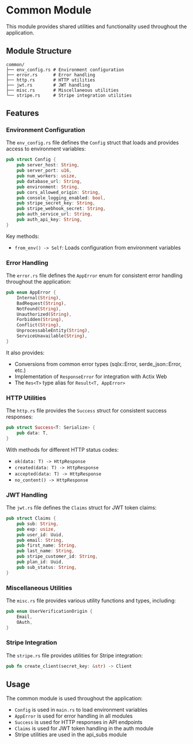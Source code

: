 # Common Module

This module provides shared utilities and functionality used throughout the application.

## Module Structure

```
common/
├── env_config.rs # Environment configuration
├── error.rs      # Error handling
├── http.rs       # HTTP utilities
├── jwt.rs        # JWT handling
├── misc.rs       # Miscellaneous utilities
└── stripe.rs     # Stripe integration utilities
```

## Features

### Environment Configuration

The `env_config.rs` file defines the `Config` struct that loads and provides access to environment variables:

```rust
pub struct Config {
    pub server_host: String,
    pub server_port: u16,
    pub num_workers: usize,
    pub database_url: String,
    pub environment: String,
    pub cors_allowed_origin: String,
    pub console_logging_enabled: bool,
    pub stripe_secret_key: String,
    pub stripe_webhook_secret: String,
    pub auth_service_url: String,
    pub auth_api_key: String,
}
```

Key methods:
- `from_env() -> Self`: Loads configuration from environment variables

### Error Handling

The `error.rs` file defines the `AppError` enum for consistent error handling throughout the application:

```rust
pub enum AppError {
    Internal(String),
    BadRequest(String),
    NotFound(String),
    Unauthorized(String),
    Forbidden(String),
    Conflict(String),
    UnprocessableEntity(String),
    ServiceUnavailable(String),
}
```

It also provides:
- Conversions from common error types (sqlx::Error, serde_json::Error, etc.)
- Implementation of `ResponseError` for integration with Actix Web
- The `Res<T>` type alias for `Result<T, AppError>`

### HTTP Utilities

The `http.rs` file provides the `Success` struct for consistent success responses:

```rust
pub struct Success<T: Serialize> {
    pub data: T,
}
```

With methods for different HTTP status codes:
- `ok(data: T) -> HttpResponse`
- `created(data: T) -> HttpResponse`
- `accepted(data: T) -> HttpResponse`
- `no_content() -> HttpResponse`

### JWT Handling

The `jwt.rs` file defines the `Claims` struct for JWT token claims:

```rust
pub struct Claims {
    pub sub: String,
    pub exp: usize,
    pub user_id: Uuid,
    pub email: String,
    pub first_name: String,
    pub last_name: String,
    pub stripe_customer_id: String,
    pub plan_id: Uuid,
    pub sub_status: String,
}
```

### Miscellaneous Utilities

The `misc.rs` file provides various utility functions and types, including:

```rust
pub enum UserVerificationOrigin {
    Email,
    OAuth,
}
```

### Stripe Integration

The `stripe.rs` file provides utilities for Stripe integration:

```rust
pub fn create_client(secret_key: &str) -> Client
```

## Usage

The common module is used throughout the application:

- `Config` is used in `main.rs` to load environment variables
- `AppError` is used for error handling in all modules
- `Success` is used for HTTP responses in API endpoints
- `Claims` is used for JWT token handling in the auth module
- Stripe utilities are used in the api_subs module
